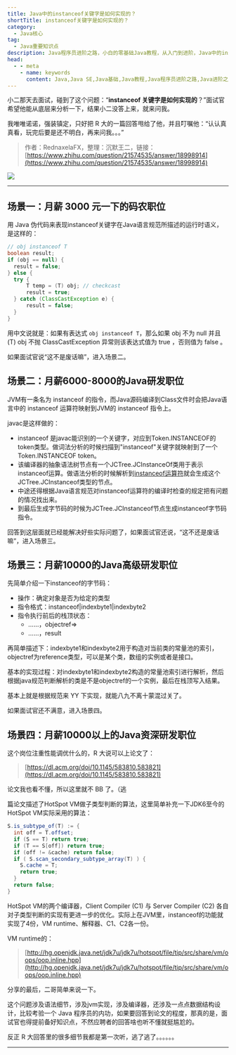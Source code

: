 ```yaml
---
title: Java中的instanceof关键字是如何实现的？
shortTitle: instanceof关键字是如何实现的？
category:
  - Java核心
tag:
  - Java重要知识点
description: Java程序员进阶之路，小白的零基础Java教程，从入门到进阶，Java中的instanceof关键字是如何实现的？
head:
  - - meta
    - name: keywords
      content: Java,Java SE,Java基础,Java教程,Java程序员进阶之路,Java进阶之路,Java入门,教程,java,instanceof
---
```



小二那天去面试，碰到了这个问题：“**instanceof 关键字是如何实现的**？”面试官希望他能从底层来分析一下，结果小二没答上来，就来问我。

我唯唯诺诺，强装镇定，只好把 R 大的一篇回答甩给了他，并且叮嘱他：“认认真真看，玩完后要是还不明白，再来问我。。。”

>作者：RednaxelaFX，整理：沉默王二，链接：[https://www.zhihu.com/question/21574535/answer/18998914](https://www.zhihu.com/question/21574535/answer/18998914)

![](https://cdn.tobebetterjavaer.com/tobebetterjavaer/images/basic-extra-meal/instanceof-jvm-b676fee6-bfd4-4ae9-9c7b-e488e345f775.gif)

--------

## 场景一：月薪 3000 元一下的码农职位

用 Java 伪代码来表现instanceof关键字在Java语言规范所描述的运行时语义，是这样的：

```java
// obj instanceof T
boolean result;
if (obj == null) {
  result = false;
} else {
  try {
      T temp = (T) obj; // checkcast
      result = true;
  } catch (ClassCastException e) {
      result = false;
  }
}
```

用中文说就是：如果有表达式 `obj instanceof T`，那么如果 obj 不为 null 并且 (T) obj 不抛 ClassCastException 异常则该表达式值为 true ，否则值为 false 。

如果面试官说“这不是废话嘛”，进入场景二。

## 场景二：月薪6000-8000的Java研发职位

JVM有一条名为 instanceof 的指令，而Java源码编译到Class文件时会把Java语言中的 instanceof 运算符映射到JVM的 instanceof 指令上。

javac是这样做的：

- instanceof 是javac能识别的一个关键字，对应到Token.INSTANCEOF的token类型。做词法分析的时候扫描到"instanceof"关键字就映射到了一个Token.INSTANCEOF token。
- 该编译器的抽象语法树节点有一个JCTree.JCInstanceOf类用于表示instanceof运算。做语法分析的时候解析到[instanceof运算符](https://tobebetterjavaer.com/basic-extra-meal/instanceof.html)就会生成这个JCTree.JCInstanceof类型的节点。
- 中途还得根据Java语言规范对instanceof运算符的编译时检查的规定把有问题的情况找出来。
- 到最后生成字节码的时候为JCTree.JCInstanceof节点生成instanceof字节码指令。

回答到这层面就已经能解决好些实际问题了，如果面试官还说，“这不还是废话嘛”，进入场景三。

## 场景三：月薪10000的Java高级研发职位

先简单介绍一下instanceof的字节码：

- 操作：确定对象是否为给定的类型
- 指令格式：instanceof|indexbyte1|indexbyte2
- 指令执行前后的栈顶状态：
  - ……，objectref=>
  - ……，result

再简单描述下：indexbyte1和indexbyte2用于构造对当前类的常量池的索引，objectref为reference类型，可以是某个类，数组的实例或者是接口。

基本的实现过程：对indexbyte1和indexbyte2构造的常量池索引进行解析，然后根据java规范判断解析的类是不是objectref的一个实例，最后在栈顶写入结果。

基本上就是根据规范来 YY 下实现，就能八九不离十蒙混过关了。

如果面试官还不满意，进入场景四。

## 场景四：月薪10000以上的Java资深研发职位

这个岗位注重性能调优什么的，R 大说可以上论文了：

>[https://dl.acm.org/doi/10.1145/583810.583821](https://dl.acm.org/doi/10.1145/583810.583821)

论文我也看不懂，所以这里就不 BB 了。（逃

篇论文描述了HotSpot VM做子类型判断的算法，这里简单补充一下JDK6至今的HotSpot VM实际采用的算法：

```java
S.is_subtype_of(T) := {
  int off = T.offset;
  if (S == T) return true;
  if (T == S[off]) return true;
  if (off != &cache) return false;
  if ( S.scan_secondary_subtype_array(T) ) {
    S.cache = T;
    return true;
  }
  return false;
}
```

HotSpot VM的两个编译器，Client Compiler (C1) 与 Server Compiler (C2) 各自对子类型判断的实现有更进一步的优化。实际上在JVM里，instanceof的功能就实现了4份，VM runtime、解释器、C1、C2各一份。

VM runtime的：

>[http://hg.openjdk.java.net/jdk7u/jdk7u/hotspot/file/tip/src/share/vm/oops/oop.inline.hpp](http://hg.openjdk.java.net/jdk7u/jdk7u/hotspot/file/tip/src/share/vm/oops/oop.inline.hpp)

分享的最后，二哥简单来说一下。

这个问题涉及语法细节，涉及jvm实现，涉及编译器，还涉及一点点数据结构设计，比较考验一个 Java 程序员的内功，如果要回答到论文的程度，那真的是，面试官也得提前备好知识点，不然应聘者的回答啥也听不懂就挺尴尬的。

反正 R 大回答里的很多细节我都是第一次听，逃了逃了。。。。。。

----

